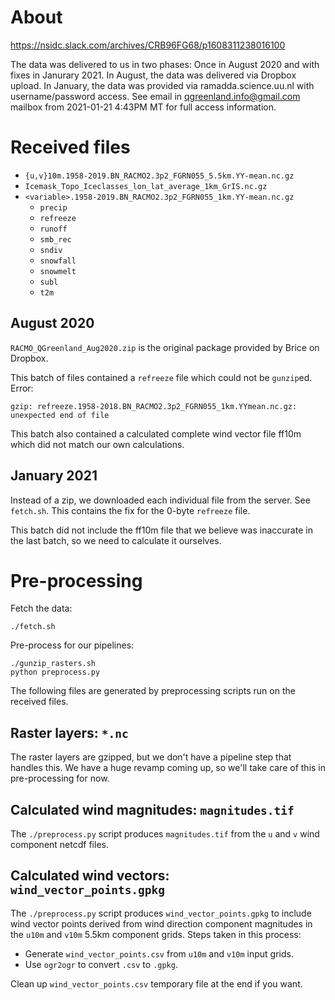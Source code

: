 # About

https://nsidc.slack.com/archives/CRB96FG68/p1608311238016100

The data was delivered to us in two phases: Once in August 2020 and with fixes
in Janurary 2021. In August, the data was delivered via Dropbox upload. In
January, the data was provided via ramadda.science.uu.nl with username/password
access. See email in qgreenland.info@gmail.com mailbox from 2021-01-21 4:43PM
MT for full access information.


# Received files

* `{u,v}10m.1958-2019.BN_RACMO2.3p2_FGRN055_5.5km.YY-mean.nc.gz`
* `Icemask_Topo_Iceclasses_lon_lat_average_1km_GrIS.nc.gz`
* `<variable>.1958-2019.BN_RACMO2.3p2_FGRN055_1km.YY-mean.nc.gz`
  * `precip`
  * `refreeze`
  * `runoff`
  * `smb_rec`
  * `sndiv`
  * `snowfall`
  * `snowmelt`
  * `subl`
  * `t2m`


## August 2020

`RACMO_QGreenland_Aug2020.zip` is the original package provided by Brice on Dropbox.

This batch of files contained a `refreeze` file which could not be `gunzip`ed. Error:

```
gzip: refreeze.1958-2018.BN_RACMO2.3p2_FGRN055_1km.YYmean.nc.gz: unexpected end of file
```

This batch also contained a calculated complete wind vector file ff10m which
did not match our own calculations.


## January 2021

Instead of a zip, we downloaded each individual file from the server. See
`fetch.sh`. This contains the fix for the 0-byte `refreeze` file.

This batch did not include the ff10m file that we believe was inaccurate in the
last batch, so we need to calculate it ourselves.


# Pre-processing

Fetch the data:

    ./fetch.sh

Pre-process for our pipelines:

    ./gunzip_rasters.sh
    python preprocess.py

The following files are generated by preprocessing scripts run on the received
files.


## Raster layers: `*.nc`

The raster layers are gzipped, but we don't have a pipeline step that handles
this. We have a huge revamp coming up, so we'll take care of this in
pre-processing for now.


## Calculated wind magnitudes: `magnitudes.tif`

The `./preprocess.py` script produces `magnitudes.tif` from the `u` and
`v` wind component netcdf files.


## Calculated wind vectors: `wind_vector_points.gpkg`

The `./preprocess.py` script produces `wind_vector_points.gpkg` to
include wind vector points derived from wind direction component magnitudes in
the `u10m` and `v10m` 5.5km component grids. Steps taken in this process:

* Generate `wind_vector_points.csv` from `u10m` and `v10m` input grids.
* Use `ogr2ogr` to convert `.csv` to `.gpkg`.

Clean up `wind_vector_points.csv` temporary file at the end if you want.

